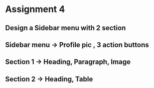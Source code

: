 # Assignment 4

## Design a Sidebar menu with 2 section

## Sidebar menu -> Profile pic , 3 action buttons
## Section 1 -> Heading, Paragraph, Image
## Section 2 -> Heading, Table
